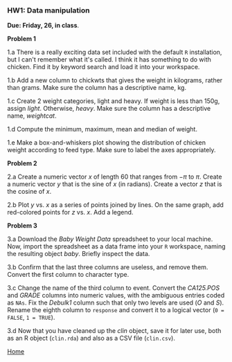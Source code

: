 ###  HW1: Data manipulation

**Due: Friday, 26, in class**.

**Problem 1**

1.a There is a really exciting data set included with the default `R` installation, but I can't remember what it's called. I think it has something to do with chicken. Find it by keyword search and load it into your workspace.
  
1.b Add a new column to chickwts that gives the weight in kilograms, rather than grams. Make sure the
column has a descriptive name, kg.  
	
1.c Create 2 weight categories, light and heavy.  If weight is less than 150g, assign *light*.  Otherwise,  *heavy*.  Make sure the
column has a descriptive name, *weightcat*.

1.d Compute the minimum, maximum, mean and median of weight.

1.e Make a box-and-whiskers plot showing the distribution of chicken weight according to feed type. Make sure to label the axes appropriately.


**Problem 2**

2.a Create a numeric vector $x$ of length 60 that ranges from $-\pi$ to $\pi$. Create a numeric vector $y$ that is the
sine of $x$ (in radians). Create a vector $z$ that is the cosine of $x$.

2.b Plot $y$ vs. $x$ as a series of points joined by lines. On the same graph, add red-colored points for $z$ vs. $x$. Add a legend.


**Problem 3**

3.a Download the *Baby Weight Data* spreadsheet to your local machine. Now, import the spreadsheet as a data frame into your `R`
workspace, naming the resulting object *baby*. Briefly inspect the data.
 
3.b Confirm that the last three columns are useless, and remove them. Convert the first column to character
type. 

3.c Change the name of the third column to event. Convert the *CA125.POS* and *GRADE*
columns into numeric values, with the ambiguous entries coded as `NAs`. Fix the *Debulk1* column such
that only two levels are used (*O* and *S*). Rename the eighth column to `response` and convert it to
a logical vector (`0 = FALSE`, `1 = TRUE`).

3.d Now that you have cleaned up the *clin* object, save it for later use, both as an R object (`clin.rda`)
and also as a CSV file (`clin.csv`).

[Home](https://github.com/younghhk/STT461)
